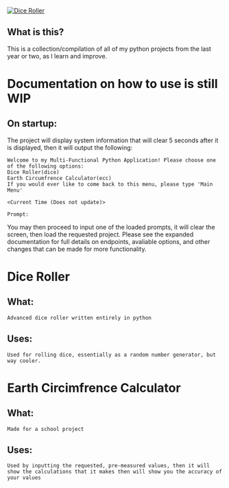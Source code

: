 [![Dice Roller](https://github-readme-stats.vercel.app/api/pin/?username=Veillax135&repo=python-multiproject&theme=tokyonight)](https://github.com/Veillax135/python-multiproject)

## What is this?
This is a collection/compilation of all of my python projects from the last year or two, as I learn and improve.

# Documentation on how to use is still WIP

## On startup:

The project will display system information that will clear 5 seconds after it is displayed, then it will output the following:

	Welcome to my Multi-Functional Python Application! Please choose one of the following options:
	Dice Roller(dice)
	Earth Circumfrence Calculator(ecc)
	If you would ever like to come back to this menu, please type 'Main Menu'
	
	<Current Time (Does not update)>
	
	Prompt: 
You may then proceed to input one of the loaded prompts, it will clear the screen, then load the requested project.
Please see the expanded documentation for full details on endpoints, avaliable options, and other changes that can be made for more functionality.

# Dice Roller

## What:
  
    Advanced dice roller written entirely in python

## Uses:
    
    Used for rolling dice, essentially as a random number generator, but way cooler.

# Earth Circimfrence Calculator

## What:

	Made for a school project
	
## Uses:

	Used by inputting the requested, pre-measured values, then it will show the calculations that it makes then will show you the accuracy of your values
